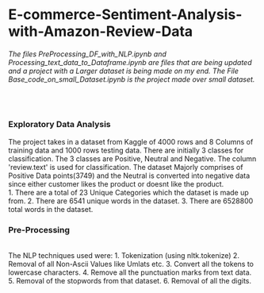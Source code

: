 # E-commerce-Sentiment-Analysis-with-Amazon-Review-Data

<h6>
  The files PreProcessing_DF_with_NLP.ipynb and Processing_text_data_to_Dataframe.ipynb are files that are being updated and a project with a Larger dataset is being made on my end. The File Base_code_on_small_Dataset.ipynb is the project made over small dataset. 
</h6>
<br>
<h3>Exploratory Data Analysis</h3>
The project takes in a dataset from Kaggle of 4000 rows and 8 Columns of training data and 1000 rows testing data. There are initially 3 classes for classification. The 3 classes are Positive, Neutral and Negative. The column 'review.text' is used for classification. The dataset Majorly comprises of Positive Data points(3749) and the Neutral is converted into negative data since either customer likes the product or doesnt like the product. 
<br>
1. There are a total of 23 Unique Categories which the dataset is made up from.
2. There are 6541 unique words in the dataset.
3. There are 6528800 total words in the dataset.

<h3>Pre-Processing</h3><br>
The NLP techniques used were:
1. Tokenization (using nltk.tokenize)
2. Removal of all Non-Ascii Values like Umlats etc.
3. Convert all the tokens to lowercase characters.
4. Remove all the punctuation marks from text data.
5. Removal of the stopwords from that dataset.
6. Removal of all the digits.

